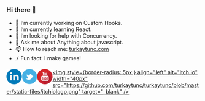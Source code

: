 ### Hi there 👋

- 🔭 I’m currently working on Custom Hooks.
- 🌱 I’m currently learning React.
- 🤔 I’m looking for help with Concurrency.
- 💬 Ask me about Anything about javascript.
- 📫 How to reach me: [turkaytunc.com](https://www.turkaytunc.com/)
- ⚡ Fun fact: I make games!

[<img align="left" alt="linkedin" width="40px" src="https://github.com/turkaytunc/turkaytunc/blob/master/static-files/linkedin.png" target="_blank" />][linkedin]
[<img align="left" alt="twitter" width="40px" src="https://github.com/turkaytunc/turkaytunc/blob/master/static-files/twitterlogo.jpg" target="_blank" />][twitter]
[<img align="left" alt="youtube" width="40px" src="https://github.com/turkaytunc/turkaytunc/blob/master/static-files/youtube.png" target = "_blank"/>][youtube]
[<img style={border-radius: 5px;} align="left" alt="itch.io" width="40px" src="https://github.com/turkaytunc/turkaytunc/blob/master/static-files/itchiologo.png" target="\_blank" />][itch.io]

<br/>  
<br/>

[twitter]: https://twitter.com/filthycoder
[linkedin]: https://www.linkedin.com/in/turkaytunc/
[itch.io]: https://turkaytunc.itch.io/
[youtube]: https://www.youtube.com/channel/UChkxm4Q14X0NdGFvZOm1hMQ

